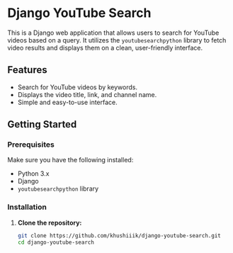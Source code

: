 # Django YouTube Search

This is a Django web application that allows users to search for YouTube videos based on a query. It utilizes the `youtubesearchpython` library to fetch video results and displays them on a clean, user-friendly interface.

## Features

- Search for YouTube videos by keywords.
- Displays the video title, link, and channel name.
- Simple and easy-to-use interface.

## Getting Started

### Prerequisites

Make sure you have the following installed:

- Python 3.x
- Django
- `youtubesearchpython` library

### Installation

1. **Clone the repository:**

   ```bash
   git clone https://github.com/khushiiik/django-youtube-search.git
   cd django-youtube-search
   ```
